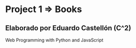 # Project 1 => Books

## Elaborado por Eduardo Castellón (C^2)

Web Programming with Python and JavaScript
